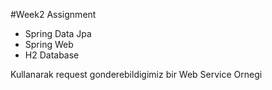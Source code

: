 #Week2 Assignment

- Spring Data Jpa
- Spring Web
- H2 Database

Kullanarak request gonderebildigimiz bir Web Service Ornegi
